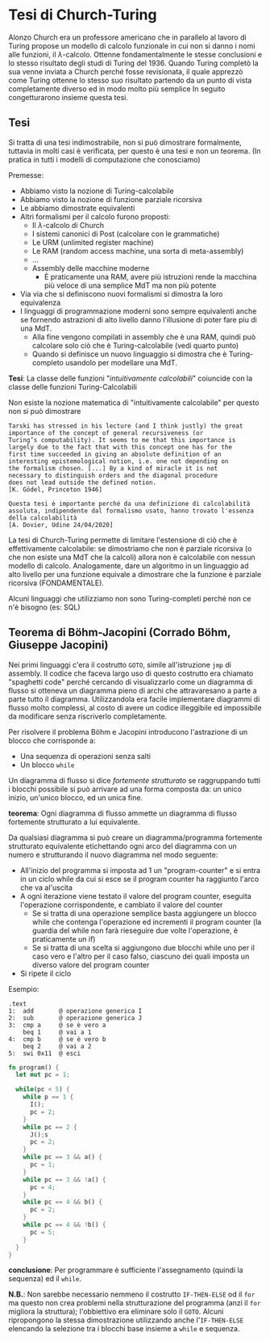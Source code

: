 # Tesi di Church-Turing

Alonzo Church era un professore americano che in parallelo al lavoro di Turing propose un modello di calcolo funzionale in cui non si danno i nomi alle funzioni, il $\lambda$-calcolo.
Ottenne fondamentalmente le stesse conclusioni e lo stesso risultato degli studi di Turing del 1936.
Quando Turing completò la sua venne inviata a Church perché fosse revisionata, il quale apprezzò come Turing ottenne lo stesso suo risultato partendo da un punto di vista completamente diverso ed in modo molto più semplice
In seguito congetturarono insieme questa tesi.

## Tesi

Si tratta di una tesi indimostrabile, non si può dimostrare formalmente, tuttavia in molti casi è verificata, per questo è una tesi e non un teorema. (In pratica in tutti i modelli di computazione che conosciamo)

Premesse:
* Abbiamo visto la nozione di Turing-calcolabile
* Abbiamo visto la nozione di funzione parziale ricorsiva
* Le abbiamo dimostrate equivalenti
* Altri formalismi per il calcolo furono proposti:
  * Il $\lambda$-calcolo di Church
  * I sistemi canonici di Post (calcolare con le grammatiche)
  * Le URM (unlimited register machine)
  * Le RAM (random access machine, una sorta di meta-assembly)
  * ...
  * Assembly delle macchine moderne
    * È praticamente una RAM, avere più istruzioni rende la macchina più veloce di una semplice MdT ma non più potente
* Via via che si definiscono nuovi formalismi si dimostra la loro equivalenza
* I linguaggi di programmazione moderni sono sempre equivalenti anche se fornendo astrazioni di alto livello danno l'illusione di poter fare piu di una MdT.
  * Alla fine vengono compilati in assembly che è una RAM, quindi può calcolare solo ciò che è Turing-calcolabile (vedi quarto punto)
  * Quando si definisce un nuovo linguaggio si dimostra che è Turing-completo usandolo per modellare una MdT.

**Tesi**: La classe delle funzioni "*intuitivamente calcolabili*" coiuncide con la classe delle funzioni Turing-Calcolabili

Non esiste la nozione matematica di "intuitivamente calcolabile" per questo non si può dimostrare

```
Tarski has stressed in his lecture (and I think justly) the great
importance of the concept of general recursiveness (or
Turing’s computability). It seems to me that this importance is
largely due to the fact that with this concept one has for the
first time succeeded in giving an absolute definition of an
interesting epistemological notion, i.e. one not depending on
the formalism chosen. [...] By a kind of miracle it is not
necessary to distinguish orders and the diagonal procedure
does not lead outside the defined notion.
[K. Gödel, Princeton 1946]
```

```
Questa tesi è importante perché da una definizione di calcolabilità assoluta, indipendente dal formalismo usato, hanno trovato l'essenza della calcolabilità
[A. Dovier, Udine 24/04/2020]
```

La tesi di Church-Turing permette di limitare l'estensione di ciò che è effettivamente calcolabile: se dimostriamo che non è parziale ricorsiva (o che non esiste una MdT che la calcoli) allora non è calcolabile con nessun modello di calcolo. Analogamente, dare un algoritmo in un linguaggio ad alto livello per una funzione equivale a dimostrare che la funzione è parziale ricorsiva (FONDAMENTALE).

Alcuni linguaggi che utilizziamo non sono Turing-completi perché non ce n'è bisogno (es: SQL)

## Teorema  di Böhm-Jacopini (Corrado Böhm, Giuseppe Jacopini)

Nei primi linguaggi c'era il costrutto `GOTO`, simile all'istruzione `jmp` di assembly. Il codice che faceva largo uso di questo costrutto era chiamato "spaghetti code" perché cercando di visualizzarlo come un diagramma di flusso si otteneva un diagramma pieno di archi che attravaresano a parte a parte tutto il diagramma. Utilizzandola era facile implementare diagrammi di flusso molto complessi, al costo di avere un codice illeggibile ed impossibile da modificare senza riscriverlo completamente.

Per risolvere il problema Böhm e Jacopini introducono l'astrazione di un blocco che corrisponde a:
* Una sequenza di operazioni senza salti
* Un blocco `while`

Un diagramma di flusso si dice *fortemente strutturato* se raggruppando tutti i blocchi possibile si può arrivare ad una forma composta da: un unico inizio, un'unico blocco, ed un unica fine.

**teorema**: Ogni diagramma di flusso ammette un diagramma di flusso fortemente strutturato a lui equivalente.

Da qualsiasi diagramma si può creare un diagramma/programma fortemente strutturato equivalente etichettando ogni arco del diagramma con un numero e strutturando il nuovo diagramma nel modo seguente:
* All'inizio del programma si imposta ad 1 un "program-counter" e si entra in un ciclo while da cui si esce se il program counter ha raggiunto l'arco che va al'uscita
* A ogni iterazione viene testato il valore del program counter, eseguita l'operazione corrispondente, e cambiato il valore del counter
  * Se si tratta di una operazione semplice basta aggiungere un blocco while che contenga l'operazione ed incrementi il program counter (la guardia del while non farà rieseguire due volte l'operazione, è praticamente un if)
  * Se si tratta di una scelta si aggiungono due blocchi while uno per il caso vero e l'altro per il caso falso, ciascuno dei quali imposta un diverso valore del program counter
* Si ripete il ciclo

Esempio:
```arm
.text
1:  add       @ operazione generica I
2:  sub       @ operazione generica J
3:  cmp a     @ se è vero a
    beq 1     @ vai a 1
4:  cmp b     @ se è vero b
    beq 2     @ vai a 2
5:  swi 0x11  @ esci

```

```rust
fn program() {
  let mut pc = 1;

  while(pc < 5) {
    while p == 1 {
      I();
      pc = 2;
    }
    while pc == 2 {
      J();s
      pc = 2;
    }
    while pc == 3 && a() {
      pc = 1;
    }
    while pc == 3 && !a() {
      pc = 4;
    }
    while pc == 4 && b() {
      pc = 2;
    }
    while pc == 4 && !b() {
      pc = 5;
    }
  }
}
```

**conclusione**: Per programmare è sufficiente l'assegnamento (quindi la sequenza) ed il `while`.

**N.B.**: Non sarebbe necessario nemmeno il costrutto `IF-THEN-ELSE` od il `for` ma questo non crea problemi nella strutturazione del programma (anzi il `for` migliora la struttura); l'obbiettivo era eliminare solo il `GOTO`. Alcuni ripropongono la stessa dimostrazione utilizzando anche l'`IF-THEN-ELSE` elencando la selezione tra i blocchi base insieme a `while` e sequenza.